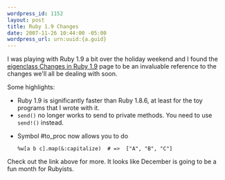 ```yaml
--- 
wordpress_id: 1152
layout: post
title: Ruby 1.9 Changes
date: 2007-11-26 10:44:00 -05:00
wordpress_url: urn:uuid:{a.guid}
---
```

<p>I was playing with Ruby 1.9 a bit over the holiday weekend and I found the <a href="http://eigenclass.org/hiki.rb?Changes+in+Ruby+1.9">eigenclass Changes in Ruby 1.9</a> page to be an invaluable reference to the changes we'll all be dealing with soon.</p>

<p>Some highlights:</p>

<ul>
<li>Ruby 1.9 is significantly faster than Ruby 1.8.6, at least  for the toy programs that I wrote with it.</li>
<li><code>send()</code> no longer works to send to private methods.  You need to use <code>send!()</code> instead.</li>
<li><p>Symbol #to_proc now allows you to do </p>

<p><code>%w[a b c].map(&amp;:capitalize)  # =&gt;  ["A", "B", "C"]</code></p></li>
</ul>

<p>Check out the link above for more.  It looks like December is going to be a fun month for Rubyists.</p>
